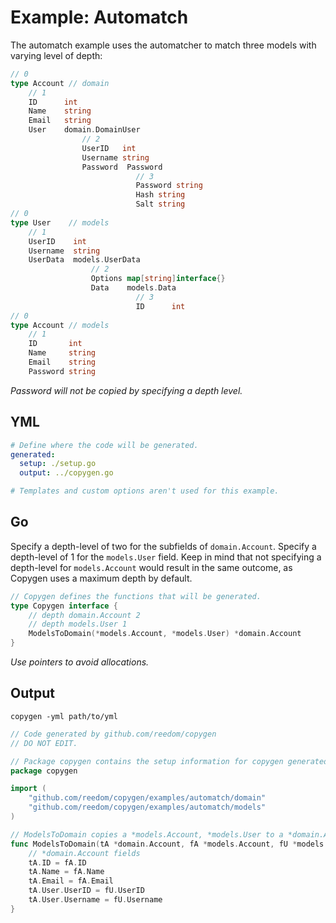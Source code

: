 # Example: Automatch

The automatch example uses the automatcher to match three models with varying level of depth:

```go
// 0
type Account // domain
    // 1
    ID      int
    Name    string
    Email   string
    User    domain.DomainUser
                // 2
                UserID   int
                Username string
                Password  Password
                            // 3
                            Password string
                            Hash string
                            Salt string
// 0
type User    // models
    // 1
    UserID    int
    Username  string
    UserData  models.UserData
                  // 2
                  Options map[string]interface{}
                  Data    models.Data
                            // 3
                            ID      int
// 0            
type Account // models
    // 1
    ID       int
    Name     string
    Email    string
    Password string
```

_Password will not be copied by specifying a depth level._

## YML

```yml
# Define where the code will be generated.
generated:
  setup: ./setup.go
  output: ../copygen.go

# Templates and custom options aren't used for this example.
```

## Go

Specify a depth-level of two for the subfields of `domain.Account`. Specify a depth-level of 1 for the `models.User` field. Keep in mind that not specifying a depth-level for `models.Account` would result in the same outcome, as Copygen uses a maximum depth by default.

```go
// Copygen defines the functions that will be generated.
type Copygen interface {
	// depth domain.Account 2
	// depth models.User 1
	ModelsToDomain(*models.Account, *models.User) *domain.Account
}
```

_Use pointers to avoid allocations._

## Output

`copygen -yml path/to/yml`

```go
// Code generated by github.com/reedom/copygen
// DO NOT EDIT.

// Package copygen contains the setup information for copygen generated code.
package copygen

import (
	"github.com/reedom/copygen/examples/automatch/domain"
	"github.com/reedom/copygen/examples/automatch/models"
)

// ModelsToDomain copies a *models.Account, *models.User to a *domain.Account.
func ModelsToDomain(tA *domain.Account, fA *models.Account, fU *models.User) {
	// *domain.Account fields
	tA.ID = fA.ID
	tA.Name = fA.Name
	tA.Email = fA.Email
	tA.User.UserID = fU.UserID
	tA.User.Username = fU.Username
}
```